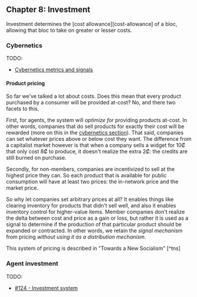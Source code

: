 ## Chapter 8: Investment

Investment determines the [cost allowance][cost-allowance] of a bloc, allowing that bloc to take on greater or lesser costs.

### Cybernetics

TODO:

- [Cybernetics metrics and signals](https://github.com/basisproject/tracker/issues?q=is%3Aissue+is%3Aopen+label%3Atag%3Acybernetics)

#### Product pricing

So far we've talked a lot about costs. Does this mean that every product purchased by a consumer will be provided at-cost? No, and there two facets to this.

First, for agents, the system will *optimize for* providing products at-cost. In other words, companies that do sell products for exactly their cost will be rewarded (more on this in the [cybernetics section](#cybernetics)). That said, companies can set whatever prices above or below cost they want. The difference from a capitalist market however is that when a company sells a widget for 10₡ that only cost 8₡ to produce, it doesn't realize the extra 2₡: the credits are still burned on purchase.

Secondly, for non-members, companies are incentivized to sell at the highest price they can. So each product that is available for public consumption will have at least two prices: the in-network price and the market price.

So why let companies set arbitrary prices at all? It enables things like clearing inventory for products that didn't sell well, and also it enables inventory control for higher-value items. Member companies don't realize the delta between cost and price as a gain or loss, but rather it is used as a signal to determine if the production of that particular product should be expanded or contracted. In other words, we retain the *signal mechanism* from pricing *without using it as a distribution mechanism*.

This system of pricing is described in "Towards a New Socialism" [^tns]

### Agent investment

TODO:

- [#124 - Investment system](https://github.com/basisproject/tracker/issues/124)

